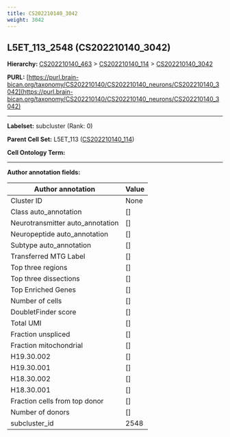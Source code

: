 ```yaml
---
title: CS202210140_3042
weight: 3042
---
```

## L5ET_113_2548 (CS202210140_3042)
<b>Hierarchy: </b>
[CS202210140_463](../CS202210140_463) >
[CS202210140_114](../CS202210140_114) >
[CS202210140_3042](../CS202210140_3042)

**PURL:** [https://purl.brain-bican.org/taxonomy/CS202210140/CS202210140_neurons/CS202210140_3042](https://purl.brain-bican.org/taxonomy/CS202210140/CS202210140_neurons/CS202210140_3042)

---


**Labelset:** subcluster (Rank: 0)

**Parent Cell Set:** L5ET_113 ([CS202210140_114](../CS202210140_114))



**Cell Ontology Term:** 

[MARKER GENES.]: #


---

[TRANSFERRED ANNOTATIONS.]: #


[AUTHOR ANNOTATION FIELDS.]: #


**Author annotation fields:**

| Author annotation | Value |
|-------------------|-------|
|Cluster ID|None|
|Class auto_annotation|[]|
|Neurotransmitter auto_annotation|[]|
|Neuropeptide auto_annotation|[]|
|Subtype auto_annotation|[]|
|Transferred MTG Label|[]|
|Top three regions|[]|
|Top three dissections|[]|
|Top Enriched Genes|[]|
|Number of cells|[]|
|DoubletFinder score|[]|
|Total UMI|[]|
|Fraction unspliced|[]|
|Fraction mitochondrial|[]|
|H19.30.002|[]|
|H19.30.001|[]|
|H18.30.002|[]|
|H18.30.001|[]|
|Fraction cells from top donor|[]|
|Number of donors|[]|
|subcluster_id|2548|
